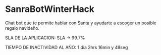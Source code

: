 # SanraBotWinterHack
 Chat bot que te permite hablar con Santa y ayudarte a escoger un posible regalo navideño.
 
SLA DE LA APLICACION:
SLA -> 99.7%

TIEMPO DE INACTIVIDAD AL AÑO:
1 dia 2hrs 16min y 48seg
